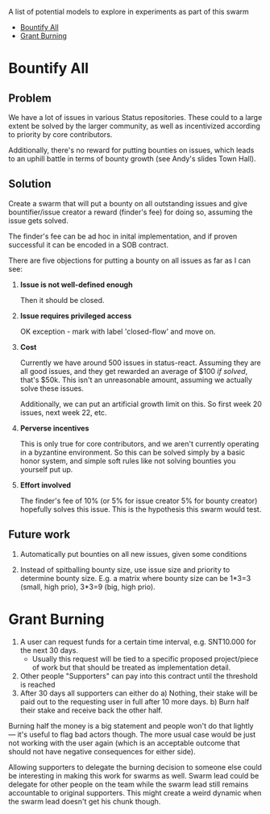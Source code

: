 A list of potential models to explore in experiments as part of this swarm

- [Bountify All](#bountify-all)
- [Grant Burning](#grant-burning)


# Bountify All

## Problem

We have a lot of issues in various Status repositories. These could to a large
extent be solved by the larger community, as well as incentivized according to
priority by core contributors.

Additionally, there's no reward for putting bounties on issues, which leads to
an uphill battle in terms of bounty growth (see Andy's slides Town Hall).

## Solution

Create a swarm that will put a bounty on all outstanding issues and give
bountifier/issue creator a reward (finder's fee) for doing so, assuming the
issue gets solved.

The finder's fee can be ad hoc in inital implementation, and if proven
successful it can be encoded in a SOB contract.

There are five objections for putting a bounty on all issues as far as I
can see:

1. **Issue is not well-defined enough**

    Then it should be closed.

2. **Issue requires privileged access**

    OK exception - mark with label 'closed-flow' and move on.

3. **Cost**

    Currently we have around 500 issues in status-react. Assuming they are all good
    issues, and they get rewarded an average of $100 _if solved_, that's $50k. This
    isn't an unreasonable amount, assuming we actually solve these issues.

    Additionally, we can put an artificial growth limit on this. So first week 20 issues,
    next week 22, etc.

4. **Perverse incentives**

    This is only true for core contributors, and we aren't currently operating in a
    byzantine environment. So this can be solved simply by a basic honor system, and
    simple soft rules like not solving bounties you yourself put up.

5. **Effort involved**

    The finder's fee of 10% (or 5% for issue creator 5% for bounty creator)
    hopefully solves this issue. This is the hypothesis this swarm would test.

## Future work

1. Automatically put bounties on all new issues, given some conditions

2. Instead of spitballing bounty size, use issue size and priority to determine
   bounty size. E.g. a matrix where bounty size can be 1\*3=3 (small, high prio),
   3\*3=9 (big, high prio).


# Grant Burning

1. A user can request funds for a certain time interval, e.g. SNT10.000 for the next 30 days.
   - Usually this request will be tied to a specific proposed project/piece
     of work but that should be treated as implementation detail.
2. Other people "Supporters" can pay into this contract until the threshold is reached
3. After 30 days all supporters can either do
   a) Nothing, their stake will be paid out to the requesting user in full after 10 more days.
   b) Burn half their stake and receive back the other half.

Burning half the money is a big statement and people won't do that
lightly — it's useful to flag bad actors though. The more usual case
would be just not working with the user again (which is an acceptable
outcome that should not have negative consequences for either side).

Allowing supporters to delegate the burning decision to someone else
could be interesting in making this work for swarms as well. Swarm
lead could be delegate for other people on the team while the swarm
lead still remains accountable to original supporters. This might
create a weird dynamic when the swarm lead doesn't get his chunk
though.
